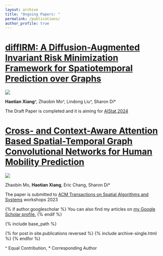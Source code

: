 ```yaml
---
layout: archive
title: "Ongoing Papers: "
permalink: /publications/
author_profile: true
---
```


[diffIRM: A Diffusion-Augmented Invariant Risk Minimization Framework for Spatiotemporal Prediction over Graphs](https://haotianxiangsti.github.io/haotianxiang.github.io/files/Abstract_for_AIStat_2024.pdf.pdf)
===
<img src="https://haotianxiangsti.github.io/haotianxiang.github.io/images/flowchart_1.jpg">

**Haotian Xiang**^, Zhaobin Mo^, Lindong Liu^, Sharon Di*

The Draft Paper is completed and it is aiming for [AIStat 2024](http://aistats.org/aistats2024/)

[Cross- and Context-Aware Attention Based Spatial-Temporal Graph Convolutional Networks for Human Mobility Prediction](https://haotianxiangsti.github.io/haotianxiang.github.io/files/TSAS2023.pdf)
===
<img src="https://haotianxiangsti.github.io/haotianxiang.github.io/images/architecture.png">

Zhaobin Mo, **Haotian Xiang**, Eric Chang, Sharon Di*

The paper is submitted to [ACM Transactions on Spatial Algorithms and Systems](https://dl.acm.org/journal/tsas) workshops 2023

{% if author.googlescholar %}
  You can also find my articles on <u><a href="{{author.googlescholar}}">my Google Scholar profile</a>.</u>
{% endif %}

{% include base_path %}

{% for post in site.publications reversed %}
  {% include archive-single.html %}
{% endfor %}

^ Equal Contribution, * Corresponding Author